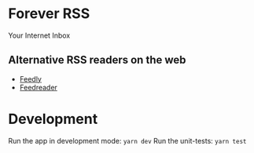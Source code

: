# Forever RSS

Your Internet Inbox

## Alternative RSS readers on the web

* [Feedly](https://feedly.com)
* [Feedreader](https://feedreader.com)

# Development

Run the app in development mode: `yarn dev`
Run the unit-tests: `yarn test`
